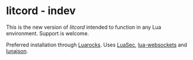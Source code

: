 # litcord - indev

This is the new version of *litcord* intended to function in any Lua environment. Support is welcome.

Preferred installation through [Luarocks](http://luarocks.org/modules/satom99/litcord). Uses [LuaSec](https://github.com/brunoos/luasec), [lua-websockets](https://github.com/lipp/lua-websockets) and [lunajson](https://github.com/grafi-tt/lunajson).